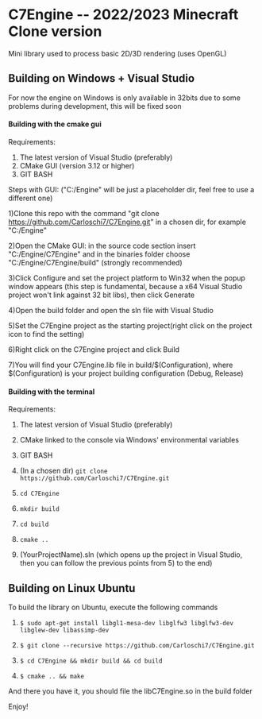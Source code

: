 # C7Engine -- 2022/2023 Minecraft Clone version
Mini library used to process basic 2D/3D rendering (uses OpenGL)

## Building on Windows + Visual Studio

For now the engine on Windows is only available in 32bits due to some problems during development,
this will be fixed soon

#### Building with the cmake gui

Requirements:
1) The latest version of Visual Studio (preferably)
2) CMake GUI (version 3.12 or higher)
3) GIT BASH

Steps with GUI: ("C:/Engine" will be just a placeholder dir, feel free to use a different one)



1)Clone this repo with the command "git clone https://github.com/Carloschi7/C7Engine.git" in a chosen dir,
	for example "C:/Engine"



2)Open the CMake GUI: in the source code section insert "C:/Engine/C7Engine" and in the binaries folder choose
	"C:/Engine/C7Engine/build" (strongly recommended)



3)Click Configure and set the project platform to Win32 when the popup window appears (this step is fundamental,
	because a x64 Visual Studio project won't link against 32 bit libs), then click Generate



4)Open the build folder and open the sln file with Visual Studio



5)Set the C7Engine project as the starting project(right click on the project icon to find the setting)



6)Right click on the C7Engine project and click Build



7)You will find your C7Engine.lib file in build/$(Configuration), where $(Configuration) is
your project building configuration (Debug, Release)




#### Building with the terminal

Requirements:
1) The latest version of Visual Studio (preferably)
2) CMake linked to the console via Windows' environmental variables
3) GIT BASH



1) (In a chosen dir) `git clone https://github.com/Carloschi7/C7Engine.git`



2) `cd C7Engine`



3) `mkdir build`



4) `cd build`



5) `cmake ..`



6) (YourProjectName).sln (which opens up the project in Visual Studio, then you can follow the previous
points from 5) to the end)



## Building on Linux Ubuntu

To build the library on Ubuntu, execute the following commands


1) `$ sudo apt-get install libgl1-mesa-dev libglfw3 libglfw3-dev libglew-dev libassimp-dev`



2) `$ git clone --recursive https://github.com/Carloschi7/C7Engine.git`



3) `$ cd C7Engine && mkdir build && cd build`



4) `$ cmake .. && make`



And there you have it, you should file the libC7Engine.so in the build folder

Enjoy!

